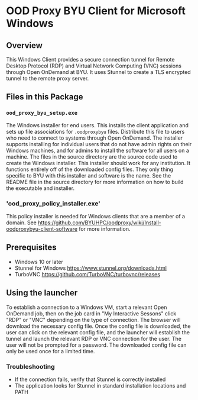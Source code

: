 # OOD Proxy BYU Client for Microsoft Windows

## Overview
This Windows Client provides a secure connection tunnel for Remote Desktop Protocol (RDP) and Virtual Network Computing (VNC) sessions through Open OnDemand at BYU. It uses Stunnel to create a TLS encrypted tunnel to the remote proxy server.

## Files in this Package

### `ood_proxy_byu_setup.exe`
The Windows installer for end users. This installs the client application and sets up file associations for `.oodproxybyu` files. Distribute this file to users who need to connect to systems through Open OnDemand. The installer supports installing for individual users that do not have admin rights on their Windows machines, and for admins to install the software for all users on a machine.  The files in the source directory are the source code used to create the Windows installer.  This installer should work for any institution.  It functions entirely off of the downloaded config files.  They only thing specific to BYU with this installer and software is the name.  See the README file in the source directory for more information on how to build the executable and installer.

### 'ood_proxy_policy_installer.exe'
This policy installer is needed for Windows clients that are a member of a domain.  See https://github.com/BYUHPC/oodproxy/wiki/Install-oodproxybyu-client-software for more information.

## Prerequisites
- Windows 10 or later
- Stunnel for Windows https://www.stunnel.org/downloads.html
- TurboVNC https://github.com/TurboVNC/turbovnc/releases

## Using the launcher
To establish a connection to a Windows VM, start a relevant Open OnDemand job, then on the job card in "My Interactive Sessons" click "RDP" or "VNC" depending on the type of connection.  The browser will download the necessary config file.  Once the config file is downloaded, the user can click on the relevant config file, and the launcher will establish the tunnel and launch the relevant RDP or VNC connection for the user.  The user will not be prompted for a password.  The downloaded config file can only be used once for a limited time. 

### Troubleshooting
- If the connection fails, verify that Stunnel is correctly installed
- The application looks for Stunnel in standard installation locations and PATH

